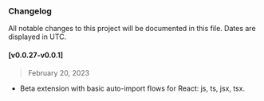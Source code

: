 ### Changelog

All notable changes to this project will be documented in this file. Dates are displayed in UTC.

#### [v0.0.27-v0.0.1]

> February 20, 2023

- Beta extension with basic auto-import flows for React: js, ts, jsx, tsx.
